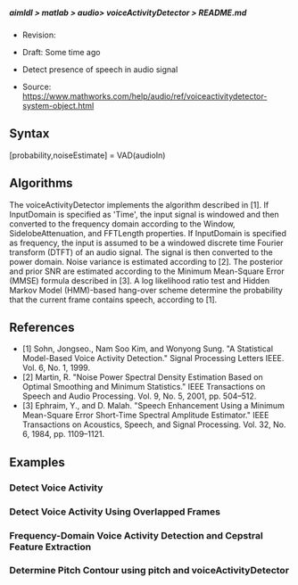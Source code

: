 ##### aimldl > matlab > audio> voiceActivityDetector > README.md

* Revision:
* Draft: Some time ago

* Detect presence of speech in audio signal
* Source: https://www.mathworks.com/help/audio/ref/voiceactivitydetector-system-object.html
## Syntax
  [probability,noiseEstimate] = VAD(audioIn)

## Algorithms
The voiceActivityDetector implements the algorithm described in [1].
If InputDomain is specified as 'Time', the input signal is windowed and then converted to the frequency domain according to the Window, SidelobeAttenuation, and FFTLength properties. If InputDomain is specified as frequency, the input is assumed to be a windowed discrete time Fourier transform (DTFT) of an audio signal. The signal is then converted to the power domain. Noise variance is estimated according to [2]. The posterior and prior SNR are estimated according to the Minimum Mean-Square Error (MMSE) formula described in [3]. A log likelihood ratio test and Hidden Markov Model (HMM)-based hang-over scheme determine the probability that the current frame contains speech, according to [1].

## References
* [1] Sohn, Jongseo., Nam Soo Kim, and Wonyong Sung. "A Statistical Model-Based Voice Activity Detection." Signal Processing Letters IEEE. Vol. 6, No. 1, 1999.
* [2] Martin, R. "Noise Power Spectral Density Estimation Based on Optimal Smoothing and Minimum Statistics." IEEE Transactions on Speech and Audio Processing. Vol. 9, No. 5, 2001, pp. 504–512.
* [3] Ephraim, Y., and D. Malah. "Speech Enhancement Using a Minimum Mean-Square Error Short-Time Spectral Amplitude Estimator." IEEE Transactions on Acoustics, Speech, and Signal Processing. Vol. 32, No. 6, 1984, pp. 1109–1121.

## Examples
### Detect Voice Activity
### Detect Voice Activity Using Overlapped Frames
### Frequency-Domain Voice Activity Detection and Cepstral Feature Extraction
### Determine Pitch Contour using pitch and voiceActivityDetector

